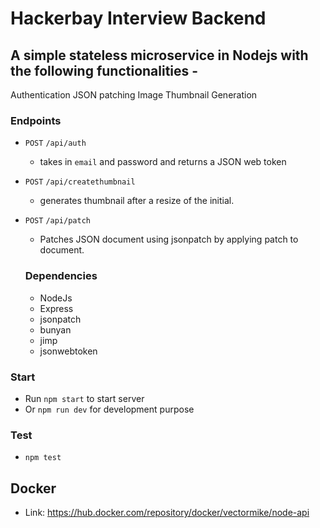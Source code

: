 # Hackerbay Interview Backend

## A simple stateless microservice in Nodejs with the following functionalities -

Authentication
JSON patching
Image Thumbnail Generation

### Endpoints

- `POST` `/api/auth`
  - takes in `email` and password and returns a JSON web token
- `POST` `/api/createthumbnail`
  - generates thumbnail after a resize of the initial.
- `POST` `/api/patch`

  - Patches JSON document using jsonpatch by applying patch to document.

  ### Dependencies

  - NodeJs
  - Express
  - jsonpatch
  - bunyan
  - jimp
  - jsonwebtoken

### Start

- Run `npm start` to start server
- Or `npm run dev` for development purpose

### Test

- `npm test`

## Docker

- Link: https://hub.docker.com/repository/docker/vectormike/node-api
